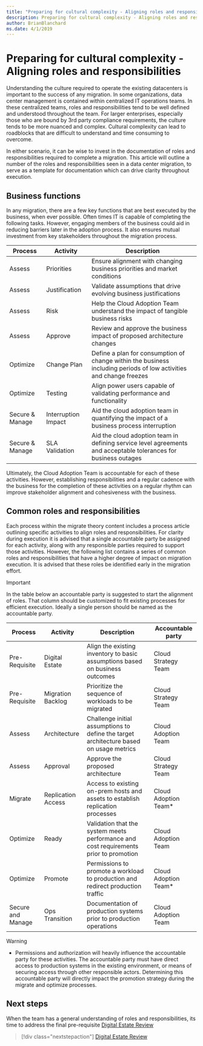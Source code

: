 ```yaml
---
title: "Preparing for cultural complexity - Aligning roles and responsibilities"
description: Preparing for cultural complexity - Aligning roles and responsibilities
author: BrianBlanchard
ms.date: 4/1/2019
---
```


# Preparing for cultural complexity - Aligning roles and responsibilities

Understanding the culture required to operate the existing datacenters is important to the success of any migration. In some organizations, data center management is contained within centralized IT operations teams. In these centralized teams, roles and responsibilities tend to be well defined and understood throughout the team. For larger enterprises, especially those who are bound by 3rd party compliance requirements, the culture tends to be more nuanced and complex. Cultural complexity can lead to roadblocks that are difficult to understand and time consuming to overcome.

In either scenario, it can be wise to invest in the documentation of roles and responsibilities required to complete a migration. This article will outline a number of the roles and responsibilities seen in a data center migration, to serve as a template for documentation which can drive clarity throughout execution.

## Business functions

In any migration, there are a few key functions that are best executed by the business, when ever possible. Often times IT is capable of completing the following tasks. However, engaging members of the business could aid in reducing barriers later in the adoption process. It also ensures mutual investment from key stakeholders throughout the migration process.

|Process  |Activity  |Description  |
|---------|---------|---------|
|Assess     |Priorities|Ensure alignment with changing business priorities and market conditions|
|Assess     |Justification|Validate assumptions that drive evolving business justifications|
|Assess     |Risk|Help the Cloud Adoption Team understand the impact of tangible business risks|
|Assess     |Approve|Review and approve the business impact of proposed architecture changes|
|Optimize     |Change Plan|Define a plan for consumption of change within the business including periods of low activities and change freezes|
|Optimize     |Testing|Align power users capable of validating performance and functionality|
|Secure & Manage     |Interruption Impact|Aid the cloud adoption team in quantifying the impact of a business process interruption|
|Secure & Manage     |SLA Validation|Aid the cloud adoption team in defining service level agreements and acceptable tolerances for business outages|

Ultimately, the Cloud Adoption Team is accountable for each of these activities. However, establishing responsibilities and a regular cadence with the business for the completion of these activities on a regular rhythm can improve stakeholder alignment and cohesiveness with the business.

## Common roles and responsibilities

Each process within the migrate theory content includes a process article outlining specific activities to align roles and responsibilities. For clarity during execution it is advised that a single accountable party be assigned for each activity, along with any responsible parties required to support those activities. However, the following list contains a series of common roles and responsibilities that have a higher degree of impact on migration execution. It is advised that these roles be identified early in the migration effort.

> [!IMPORTANT]
> In the table below an accountable party is suggested to start the alignment of roles. That column should be customized to fit existing processes for efficient execution. Ideally a single person should be named as the accountable party.

|Process  |Activity  |Description  |Accountable party  |
|---------|---------|---------|---------|
|Pre-Requisite|Digital Estate|Align the existing inventory to basic assumptions based on business outcomes|Cloud Strategy Team|
|Pre-Requisite|Migration Backlog|Prioritize the sequence of workloads to be migrated|Cloud Strategy Team|
|Assess|Architecture|Challenge initial assumptions to define the target architecture based on usage metrics|Cloud Adoption Team|
|Assess|Approval|Approve the proposed architecture|Cloud Strategy Team|
|Migrate|Replication Access|Access to existing on-prem hosts and assets to establish replication processes|Cloud Adoption Team*|
|Optimize|Ready|Validation that the system meets performance and cost requirements prior to promotion|Cloud Adoption Team|
|Optimize|Promote|Permissions to promote a workload to production and redirect production traffic|Cloud Adoption Team*|
|Secure and Manage|Ops Transition|Documentation of production systems prior to production operations|Cloud Adoption Team|

> [!WARNING]
> * Permissions and authorization will heavily influence the accountable party for these activities. The accountable party must have direct access to production systems in the existing environment, or means of securing access through other responsible actors. Determining this accountable party will directly impact the promotion strategy during the migrate and optimize processes.

## Next steps

When the team has a general understanding of roles and responsibilities, its time to address the final pre-requisite [Digital Estate Review](./digital-estate.md)

> [!div class="nextstepaction"]
> [Digital Estate Review](./digital-estate.md)